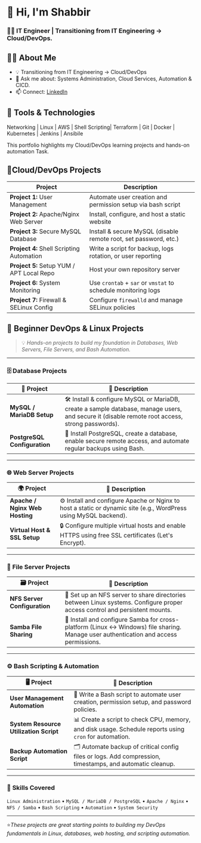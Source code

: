   # 👋 Hi, I'm Shabbir
 ### 🧑‍💻 IT Engineer | Transitioning from IT Engineering → Cloud/DevOps.

## 🧑‍💻 About Me
- 💡 Transitioning from IT Engineering → Cloud/DevOps
- 💬 Ask me about: Systems Administration, Cloud Services, Automation & CICD.
- 📫 Connect: [LinkedIn](https://linkedin.com/in/yourprofile)

  
## 🔧 Tools & Technologies
Networking | Linux | AWS | Shell Scripting| Terraform | Git | Docker | Kubernetes | Jenkins | Ansibile

This portfolio highlights my Cloud/DevOps learning projects and hands-on automation Task.

## 📂Cloud/DevOps Projects

 | Project                                   | Description                                                      |
| ----------------------------------------- | ---------------------------------------------------------------- |
| **Project 1:** User Management            | Automate user creation and permission setup via bash script      |
| **Project 2:** Apache/Nginx Web Server    | Install, configure, and host a static website                    |
| **Project 3:** Secure MySQL Database      | Install & secure MySQL (disable remote root, set password, etc.) |
| **Project 4:** Shell Scripting Automation | Write a script for backup, logs rotation, or user reporting      |
| **Project 5:** Setup YUM / APT Local Repo | Host your own repository server                                  |
| **Project 6:** System Monitoring          | Use `crontab` + `sar` or `vmstat` to schedule monitoring logs    |
| **Project 7:** Firewall & SELinux Config  | Configure `firewalld` and manage SELinux policies                |


## 🚀 Beginner DevOps & Linux Projects

> 💡 *Hands-on projects to build my foundation in Databases, Web Servers, File Servers, and Bash Automation.*

---

### 🗄️ **Database Projects**
| 🔢 **Project** | 🧠 **Description** |
|----------------|------------------|
| **MySQL / MariaDB Setup** | 🛠️ Install & configure MySQL or MariaDB, create a sample database, manage users, and secure it (disable remote root access, strong passwords). |
| **PostgreSQL Configuration** | 🧩 Install PostgreSQL, create a database, enable secure remote access, and automate regular backups using Bash. |

---

### 🌐 **Web Server Projects**
| 🌍 **Project** | 🧠 **Description** |
|----------------|------------------|
| **Apache / Nginx Web Hosting** | ⚙️ Install and configure Apache or Nginx to host a static or dynamic site (e.g., WordPress using MySQL backend). |
| **Virtual Host & SSL Setup** | 🔒 Configure multiple virtual hosts and enable HTTPS using free SSL certificates (Let's Encrypt). |

---

### 📂 **File Server Projects**
| 🗃️ **Project** | 🧠 **Description** |
|----------------|------------------|
| **NFS Server Configuration** | 📡 Set up an NFS server to share directories between Linux systems. Configure proper access control and persistent mounts. |
| **Samba File Sharing** | 💾 Install and configure Samba for cross-platform (Linux ↔ Windows) file sharing. Manage user authentication and access permissions. |

---

### ⚙️ **Bash Scripting & Automation**
| 🖥️ **Project** | 🧠 **Description** |
|----------------|------------------|
| **User Management Automation** | 👥 Write a Bash script to automate user creation, permission setup, and password policies. |
| **System Resource Utilization Script** | 📊 Create a script to check CPU, memory, and disk usage. Schedule reports using `cron` for automation. |
| **Backup Automation Script** | 🗂️ Automate backup of critical config files or logs. Add compression, timestamps, and automatic cleanup. |

---

### 🧰 **Skills Covered**
`Linux Administration` • `MySQL / MariaDB / PostgreSQL` • `Apache / Nginx` • `NFS / Samba` • `Bash Scripting` • `Automation` • `System Security`

---
⭐*These projects are great starting points to building my  DevOps fundamentals in Linux, databases, web hosting, and scripting automation.*
